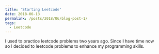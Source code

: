 ```yaml
---
title: 'Starting Leetcode'
date: 2018-06-13
permalink: /posts/2018/06/blog-post-1/
tags:
  - Leetcode
---
```


I used to practice leetcode problems two years ago. Since I have time now so I decided to leetcode problems to enhance my programming skills.
